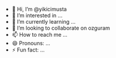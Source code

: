 - 👋 Hi, I’m @yikicimusta
- 👀 I’m interested in ...
- 🌱 I’m currently learning ...
- 💞️ I’m looking to collaborate on ozguram
- 📫 How to reach me ...
- 😄 Pronouns: ...
- ⚡ Fun fact: ...

<!---
yikicimusta/yikicimusta is a ✨ special ✨ repository because its `README.md` (this file) appears on your GitHub profile.
You can click the Preview link to take a look at your changes.
--->
